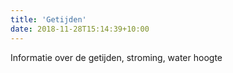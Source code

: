 ```yaml
---
title: 'Getijden'
date: 2018-11-28T15:14:39+10:00
---
```


Informatie over de getijden, stroming, water hoogte
